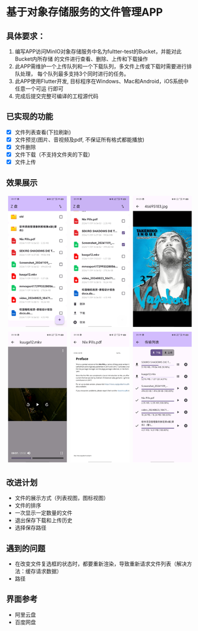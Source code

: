 # 基于对象存储服务的文件管理APP

## 具体要求：
1. 编写APP访问MinIO对象存储服务中名为fultter-test的Bucket，并能对此Bucket内所存储
的文件进行查看、删除、上传和下载操作
2. 此APP需维护一个上传队列和一个下载队列，多文件上传或下载时需要进行排队处理，
每个队列最多支持3个同时进行的任务。
3. 此APP使用Flutter开发, 目标程序在Windows、Mac和Android，iOS系统中任意一个可运
行即可
4. 完成后提交完整可编译的工程源代码

## 已实现的功能
- [x] 文件列表查看(下拉刷新)
- [x] 文件预览(图片、音视频及pdf, 不保证所有格式都能播放) 
- [x] 文件删除 
- [x] 文件下载（不支持文件夹的下载）
- [x] 文件上传 

## 效果展示
<div style="display: flex; flex-wrap: wrap;">
    <div style="flex: 1 0 30%; margin: 5px;">
        <img src="res/home1.jpg" alt="Image 1" style="width: 100%;">
    </div>
    <div style="flex: 1 0 30%; margin: 5px;">
        <img src="res/home2.jpg" alt="Image 1" style="width: 100%;">
    </div>
    <div style="flex: 1 0 30%; margin: 5px;">
        <img src="res/picture_view.jpg" alt="Image 1" style="width: 100%;">
    </div>
    <div style="flex: 1 0 30%; margin: 5px;">
        <img src="res/video_play.jpg" alt="Image 1" style="width: 100%;">
    </div>
    <div style="flex: 1 0 30%; margin: 5px;">
        <img src="res/pdf_view.jpg" alt="Image 1" style="width: 100%;">
    </div>
    <div style="flex: 1 0 30%; margin: 5px;">
        <img src="res/transfer.jpg" alt="Image 1" style="width: 100%;">
    </div>
</div>

## 改进计划
- 文件的展示方式（列表视图，图标视图）
- 文件的排序
- 一次显示一定数量的文件
- 退出保存下载和上传历史
- 选择保存路径

## 遇到的问题
- 在改变文件复选框的状态时，都要重新渲染，导致重新请求文件列表（解决方法：缓存请求数据）
- 路径

## 界面参考
- 阿里云盘
- 百度网盘
